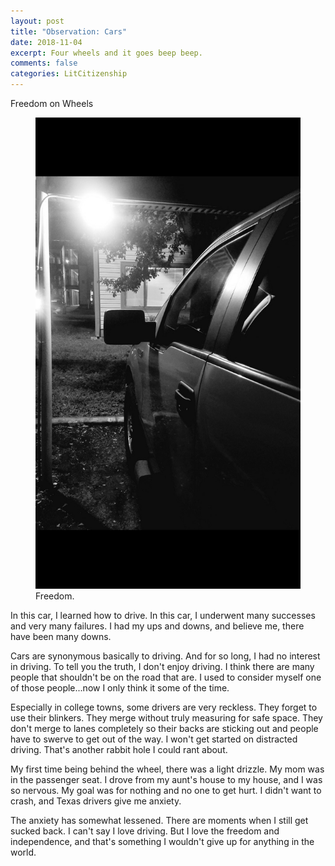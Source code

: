 ```yaml
---
layout: post
title: "Observation: Cars"
date: 2018-11-04
excerpt: Four wheels and it goes beep beep.
comments: false
categories: LitCitizenship
---
```

Freedom on Wheels

<figure>
    <a href="/LitCitizenship/images/car1000.jpg"><img src="/LitCitizenship/images/car600x799.jpg"></a>
	<figcaption>Freedom.</figcaption>
</figure>

In this car, I learned how to drive. In this car, I underwent many successes and very many failures. I had my ups and downs, and believe me, there have been many downs.

Cars are synonymous basically to driving. And for so long, I had no interest in driving. To tell you the truth, I don't enjoy driving. I think there are many people that shouldn't be on the road that are. I used to consider myself one of those people...now I only think it some of the time.  

Especially in college towns, some drivers are very reckless. They forget to use their blinkers. They merge without truly measuring for safe space. They don't merge to lanes completely so their backs are sticking out and people have to swerve to get out of the way. I won't get started on distracted driving. That's another rabbit hole I could rant about.  

My first time being behind the wheel, there was a light drizzle. My mom was in the passenger seat. I drove from my aunt's house to my house, and I was so nervous. My goal was for nothing and no one to get hurt. I didn't want to crash, and Texas drivers give me anxiety.

The anxiety has somewhat lessened. There are moments when I still get sucked back. I can't say I love driving. But I love the freedom and independence, and that's something I wouldn't give up for anything in the world.

